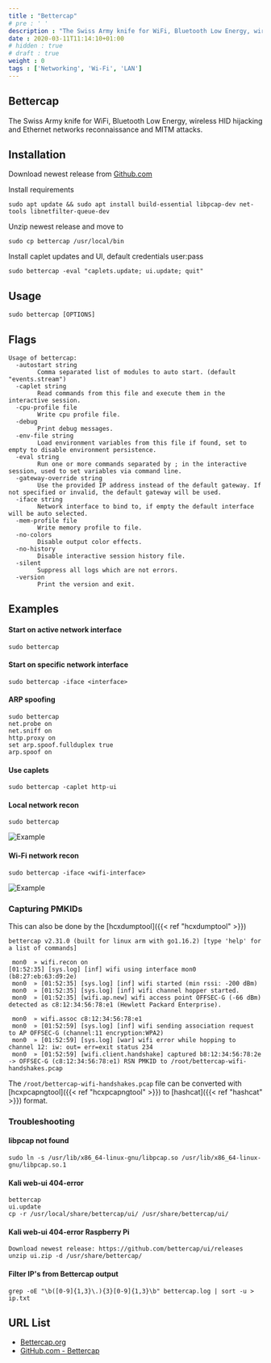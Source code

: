 ```yaml
---
title : "Bettercap"
# pre : ' '
description : "The Swiss Army knife for WiFi, Bluetooth Low Energy, wireless HID hijacking and Ethernet networks reconnaissance and MITM attacks."
date : 2020-03-11T11:14:10+01:00
# hidden : true
# draft : true
weight : 0
tags : ['Networking', 'Wi-Fi', 'LAN']
---
```


## Bettercap

The Swiss Army knife for WiFi, Bluetooth Low Energy, wireless HID hijacking and Ethernet networks reconnaissance and MITM attacks.

## Installation

Download newest release from [Github.com](https://github.com/bettercap/bettercap/releases)

Install requirements

```plain
sudo apt update && sudo apt install build-essential libpcap-dev net-tools libnetfilter-queue-dev
```

Unzip newest release and move to

```plain
sudo cp bettercap /usr/local/bin
```

Install caplet updates and UI, default credentials user:pass

```plain
sudo bettercap -eval "caplets.update; ui.update; quit"
```

## Usage

```plain
sudo bettercap [OPTIONS]
```

## Flags

```plain
Usage of bettercap:
  -autostart string
        Comma separated list of modules to auto start. (default "events.stream")
  -caplet string
        Read commands from this file and execute them in the interactive session.
  -cpu-profile file
        Write cpu profile file.
  -debug
        Print debug messages.
  -env-file string
        Load environment variables from this file if found, set to empty to disable environment persistence.
  -eval string
        Run one or more commands separated by ; in the interactive session, used to set variables via command line.
  -gateway-override string
        Use the provided IP address instead of the default gateway. If not specified or invalid, the default gateway will be used.
  -iface string
        Network interface to bind to, if empty the default interface will be auto selected.
  -mem-profile file
        Write memory profile to file.
  -no-colors
        Disable output color effects.
  -no-history
        Disable interactive session history file.
  -silent
        Suppress all logs which are not errors.
  -version
        Print the version and exit.
```

## Examples

#### Start on active network interface

```plain
sudo bettercap
```

#### Start on specific network interface

```plain
sudo bettercap -iface <interface>
```

#### ARP spoofing

```plain
sudo bettercap
net.probe on
net.sniff on
http.proxy on
set arp.spoof.fullduplex true
arp.spoof on
```

#### Use caplets

```plain
sudo bettercap -caplet http-ui
```

#### Local network recon

```plain
sudo bettercap
```

![Example](images/example-1.png)

#### Wi-Fi network recon

```plain
sudo bettercap -iface <wifi-interface>
```

![Example](images/example-2.png)

### Capturing PMKIDs

This can also be done by the [hcxdumptool]({{< ref "hcxdumptool" >}})

```plain
bettercap v2.31.0 (built for linux arm with go1.16.2) [type 'help' for a list of commands]

 mon0  » wifi.recon on
[01:52:35] [sys.log] [inf] wifi using interface mon0 (b8:27:eb:63:d9:2e)
 mon0  » [01:52:35] [sys.log] [inf] wifi started (min rssi: -200 dBm)
 mon0  » [01:52:35] [sys.log] [inf] wifi channel hopper started.
 mon0  » [01:52:35] [wifi.ap.new] wifi access point OFFSEC-G (-66 dBm) detected as c8:12:34:56:78:e1 (Hewlett Packard Enterprise).

 mon0  » wifi.assoc c8:12:34:56:78:e1
 mon0  » [01:52:59] [sys.log] [inf] wifi sending association request to AP OFFSEC-G (channel:11 encryption:WPA2)
 mon0  » [01:52:59] [sys.log] [war] wifi error while hopping to channel 12: iw: out= err=exit status 234
 mon0  » [01:52:59] [wifi.client.handshake] captured b8:12:34:56:78:2e -> OFFSEC-G (c8:12:34:56:78:e1) RSN PMKID to /root/bettercap-wifi-handshakes.pcap
```

The `/root/bettercap-wifi-handshakes.pcap` file can be converted with [hcxpcapngtool]({{< ref "hcxpcapngtool" >}}) to [hashcat]({{< ref "hashcat" >}}) format.

### Troubleshooting

#### libpcap not found

```plain
sudo ln -s /usr/lib/x86_64-linux-gnu/libpcap.so /usr/lib/x86_64-linux-gnu/libpcap.so.1
```

#### Kali web-ui 404-error

```plain
bettercap
ui.update
cp -r /usr/local/share/bettercap/ui/ /usr/share/bettercap/ui/
```

#### Kali web-ui 404-error Raspberry Pi

```plain
Download newest release: https://github.com/bettercap/ui/releases
unzip ui.zip -d /usr/share/bettercap/
```

#### Filter IP's from Bettercap output

```plain
grep -oE "\b([0-9]{1,3}\.){3}[0-9]{1,3}\b" bettercap.log | sort -u > ip.txt
```

## URL List

* [Bettercap.org](https://www.bettercap.org/)
* [GitHub.com - Bettercap](https://github.com/bettercap/bettercap/)
